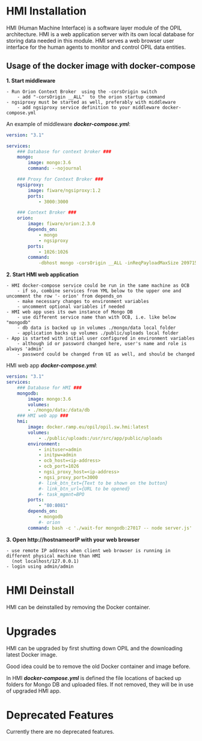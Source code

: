 # HMI Installation

HMI (Human Machine Interface) is a software layer module of the OPIL architecture. HMI is a web application server with its own local database for storing data needed in this module. HMI serves a web browser user interface for the human agents to monitor and control OPIL data entities. 


## Usage of the docker image with docker-compose

**1.  Start middleware**

    - Run Orion Context Broker  using the -corsOrigin switch
        - add "-corsOrigin __ALL"  to the orion startup command
    - ngsiproxy must be started as well, preferably with middleware
        - add ngsiproxy service definition to your middleware docker-compose.yml

An example of middleware ***docker-compose.yml***:
```yml
version: "3.1"

services:
    ### Database for context broker ###
    mongo:
        image: mongo:3.6
        command: --nojournal

    ### Proxy for Context Broker ###
    ngsiproxy:
        image: fiware/ngsiproxy:1.2
        ports:
            - 3000:3000

    ### Context Broker ###
    orion:
        image: fiware/orion:2.3.0
        depends_on:
            - mongo
            - ngsiproxy
        ports:
            - 1026:1026
        command:
            -dbhost mongo -corsOrigin __ALL -inReqPayloadMaxSize 2097152
```

**2. Start HMI web application**

    - HMI docker-compose service could be run in the same machine as OCB
        - if so, combine services from YML below to the upper one and uncomment the row '- orion' from depends_on
        - make necessary changes to environment variables
        - uncomment optional variables if needed
    - HMI web app uses its own instance of Mongo DB
        - use different service name than with OCB, i.e. like below "mongodb"
        - db data is backed up in volumes ./mongo/data local folder
        - application backs up volumes ./public/uploads local folder
    - App is started with initial user configured in environment variables
        - although id or password changed here, user's name and role is always 'admin'
        - password could be changed from UI as well, and should be changed


HMI web app ***docker-compose.yml***:
```yml
version: "3.1"
services:
    ### Database for HMI ###
    mongodb:
        image: mongo:3.6
        volumes:
        - ./mongo/data:/data/db
    ### HMI web app ###
    hmi:
        image: docker.ramp.eu/opil/opil.sw.hmi:latest
        volumes:
            - ./public/uploads:/usr/src/app/public/uploads
        environment:
            - inituser=admin
            - initpw=admin
            - ocb_host=<ip-address>
            - ocb_port=1026
            - ngsi_proxy_host=<ip-address>
            - ngsi_proxy_port=3000
            #- link_btn_txt={Text to be shown on the button}
            #- link_btn_url={URL to be opened}
            #- task_mgmnt=BPO
        ports:
            - "80:8081"
        depends_on:
            - mongodb
            #- orion
        command: bash -c './wait-for mongodb:27017 -- node server.js'
```

**3. Open http://hostnameorIP with your web browser**

    - use remote IP address when client web browser is running in different physical machine than HMI
      (not localhost/127.0.0.1)
    - login using admin/admin

# HMI Deinstall
HMI can be deinstalled by removing the Docker container.

# Upgrades
HMI can be upgraded by first shutting down OPIL and the downloading latest Docker image.

Good idea could be to remove the old Docker container and image before.

In HMI ***docker-compose.yml*** is defined the file locations of backed up folders for Mongo DB and uploaded files. If not removed, they will be in use of upgraded HMI app.

# Deprecated Features


Currently there are no deprecated features.






